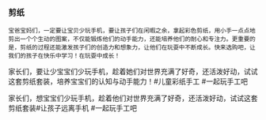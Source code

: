 ### 剪纸

```
宝爸宝妈们，一定要让宝贝少玩手机，要让孩子们在闲暇之余，拿起彩色剪纸，用小手一点点地剪出一个个生动的图案，不仅能锻炼他们的动手能力，还能培养他们的耐心和专注力。更重要的是，剪纸的过程还能激发孩子们的创造力和想象力，让他们在玩耍中不断成长。快来选购吧，让我们的孩子在快乐中学习！在玩耍中成长！
```


家长们，要让少宝宝们少玩手机，趁着她们对世界充满了好奇，还活泼好动，试试这套剪纸套装，培养宝宝们的认知与动手能力！#儿童彩纸手工 #一起玩手工吧

家长们，想宝宝们少玩手机，趁着他们对世界充满了好奇，还活泼好动，试试这套剪纸套装#让孩子远离手机 #一起玩手工吧 